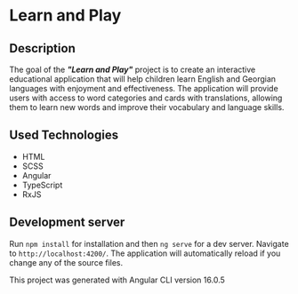 # Learn and Play

## Description 

The goal of the ***"Learn and Play"*** project is to create an interactive educational application that will help children learn English and Georgian languages with enjoyment and effectiveness. The application will provide users with access to word categories and cards with translations, allowing them to learn new words and improve their vocabulary and language skills.

## Used Technologies 
- HTML
- SCSS
- Angular
- TypeScript
- RxJS


## Development server

Run `npm install` for installation and then `ng serve` for a dev server. Navigate to `http://localhost:4200/`. The application will automatically reload if you change any of the source files.

This project was generated with Angular CLI version 16.0.5